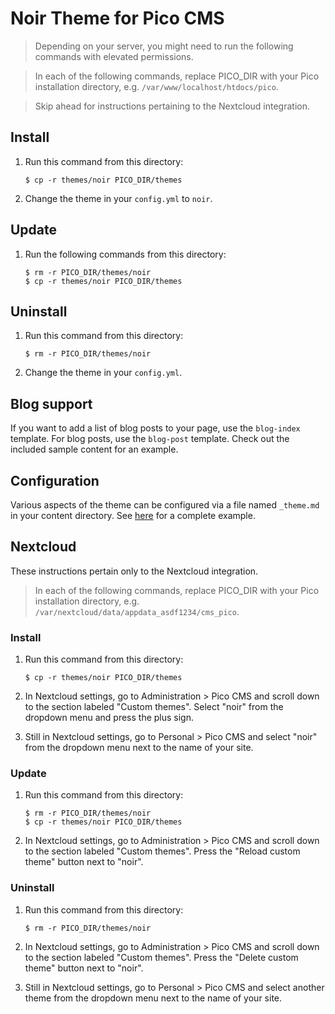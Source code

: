 # Noir Theme for Pico CMS

> Depending on your server, you might need to run the following commands with elevated permissions.

> In each of the following commands, replace PICO_DIR with your Pico installation directory, e.g.
> `/var/www/localhost/htdocs/pico`.

> Skip ahead for instructions pertaining to the Nextcloud integration.

## Install

1. Run this command from this directory:

       $ cp -r themes/noir PICO_DIR/themes

2. Change the theme in your `config.yml` to `noir`.

## Update

1. Run the following commands from this directory:

       $ rm -r PICO_DIR/themes/noir
       $ cp -r themes/noir PICO_DIR/themes

## Uninstall

1. Run this command from this directory:

       $ rm -r PICO_DIR/themes/noir

2. Change the theme in your `config.yml`.

## Blog support

If you want to add a list of blog posts to your page, use the `blog-index` template. For blog posts,
use the `blog-post` template. Check out the included sample content for an example.

## Configuration

Various aspects of the theme can be configured via a file named `_theme.md` in your content
directory. See [here](content/_theme.md) for a complete example.

## Nextcloud

These instructions pertain only to the Nextcloud integration.

> In each of the following commands, replace PICO_DIR with your Pico installation directory, e.g.
> `/var/nextcloud/data/appdata_asdf1234/cms_pico`.

### Install

1. Run this command from this directory:

       $ cp -r themes/noir PICO_DIR/themes

2. In Nextcloud settings, go to Administration > Pico CMS and scroll down to the section labeled
   "Custom themes". Select "noir" from the dropdown menu and press the plus sign.

3. Still in Nextcloud settings, go to Personal > Pico CMS and select "noir" from the dropdown menu
   next to the name of your site.

### Update

1. Run this command from this directory:

       $ rm -r PICO_DIR/themes/noir
       $ cp -r themes/noir PICO_DIR/themes

2. In Nextcloud settings, go to Administration > Pico CMS and scroll down to the section labeled
   "Custom themes". Press the "Reload custom theme" button next to "noir".

### Uninstall

1. Run this command from this directory:

       $ rm -r PICO_DIR/themes/noir

2. In Nextcloud settings, go to Administration > Pico CMS and scroll down to the section labeled
   "Custom themes". Press the "Delete custom theme" button next to "noir".

3. Still in Nextcloud settings, go to Personal > Pico CMS and select another theme from the dropdown
   menu next to the name of your site.

